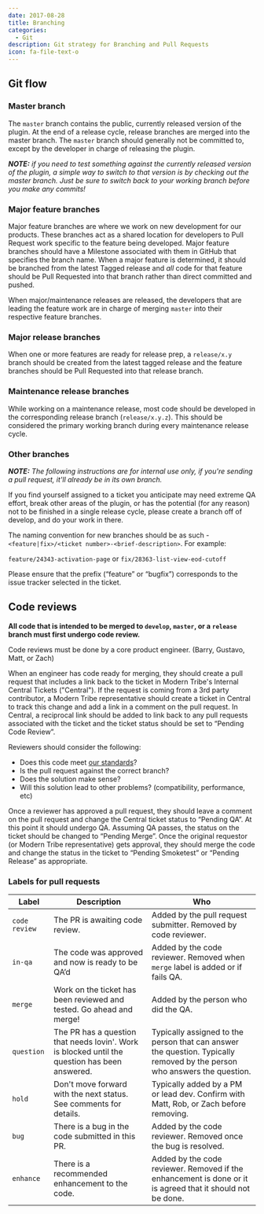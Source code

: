 ```yaml
---
date: 2017-08-28
title: Branching
categories:
  - Git
description: Git strategy for Branching and Pull Requests
icon: fa-file-text-o
---
```

## <a id="git-flow"></a> Git flow

### Master branch

The `master` branch contains the public, currently released version of the plugin. At the end of a
release cycle, release branches are merged into the master branch. The `master`
branch should generally not be committed to, except by the developer in charge of releasing the plugin.

_**NOTE:** if you need to test something against the currently released version of the plugin, a
simple way to switch to that version is by checking out the master branch. Just be sure to switch
back to your working branch before you make any commits!_

### Major feature branches

Major feature branches are where we work on new development for our products. These branches act as
a shared location for developers to Pull Request work specific to the feature being developed. Major
feature branches should have a Milestone associated with them in GitHub that specifies the branch name.
When a major feature is determined, it should be branched from the latest Tagged release and _all_
code for that feature should be Pull Requested into that branch rather than direct committed and pushed.

When major/maintenance releases are released, the developers that are leading the feature work
are in charge of merging `master` into their respective feature branches.

### Major release branches

When one or more features are ready for release prep, a `release/x.y` branch should be created from
the latest tagged release and the feature branches should be Pull Requested into that release branch.

### Maintenance release branches

While working on a maintenance release, most code should be developed in the corresponding release
branch (`release/x.y.z`). This should be considered the primary working branch during every
maintenance release cycle.

### Other branches

_**NOTE:** The following instructions are for internal use only, if you're sending a pull request,
it'll already be in its own branch._

If you find yourself assigned to a ticket you anticipate may need extreme QA effort, break other
areas of the plugin, or has the potential (for any reason) not to be finished in a single release
cycle, please create a branch off of develop, and do your work in there.

The naming convention for new branches should be as such - `<feature|fix>/<ticket number>-<brief-description>`. For example:

`feature/24343-activation-page`
or
`fix/28363-list-view-eod-cutoff`

Please ensure that the prefix (“feature” or “bugfix”) corresponds to the issue tracker selected in
the ticket.

## <a id="git-code-review"></a> Code reviews

**All code that is intended to be merged to `develop`, `master`, or a `release` branch must first
undergo code review.**

Code reviews must be done by a core product engineer. (Barry, Gustavo, Matt, or Zach)

When an engineer has code ready for merging, they should create a pull request that includes a link
back to the ticket in Modern Tribe's Internal Central Tickets ("Central").  If the request is coming
from a 3rd party contributor, a Modern Tribe representative should create a ticket in Central to
track this change and add a link in a comment on the pull request.  In Central, a reciprocal link
should be added to link back to any pull requests associated with the ticket and the ticket status
should be set to “Pending Code Review”.

Reviewers should consider the following:

* Does this code meet [our standards](/)?
* Is the pull request against the correct branch?
* Does the solution make sense?
* Will this solution lead to other problems? (compatibility, performance, etc)

Once a reviewer has approved a pull request, they should leave a comment on the pull request and
change the Central ticket status to “Pending QA”.  At this point it should undergo QA.  Assuming QA
passes, the status on the ticket should be changed to “Pending Merge”.  Once the original requestor
(or Modern Tribe representative) gets approval, they should merge the code and change the status in
the ticket to “Pending Smoketest” or “Pending Release” as appropriate.


### <a id="git-labels"></a> Labels for pull requests

| Label | Description | Who |
| ----- | ----------- | --- |
| `code review` | The PR is awaiting code review. | Added by the pull request submitter. Removed by code reviewer. |
| `in-qa` | The code was approved and now is ready to be QA’d | Added by the code reviewer. Removed when `merge` label is added or if fails QA. |
| `merge` | Work on the ticket has been reviewed and tested.  Go ahead and merge! | Added by the person who did the QA. |
| `question` | The PR has a question that needs lovin'. Work is blocked until the question has been answered. | Typically assigned to the person that can answer the question. Typically removed by the person who answers the question. |
| `hold` | Don't move forward with the next status. See comments for details. | Typically added by a PM or lead dev. Confirm with Matt, Rob, or Zach before removing. |
| `bug` | There is a bug in the code submitted in this PR. | Added by the code reviewer. Removed once the bug is resolved. |
| `enhance` | There is a recommended enhancement to the code. | Added by the code reviewer.  Removed if the enhancement is done or it is agreed that it should not be done. |